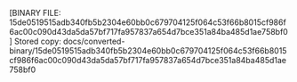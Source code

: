 [BINARY FILE: 15de0519515adb340fb5b2304e60bb0c679704125f064c53f66b8015cf986f6ac00c090d43da5da57bf717fa957837a654d7bce351a84ba485d1ae758bf0]
Stored copy: docs/converted-binary/15de0519515adb340fb5b2304e60bb0c679704125f064c53f66b8015cf986f6ac00c090d43da5da57bf717fa957837a654d7bce351a84ba485d1ae758bf0
